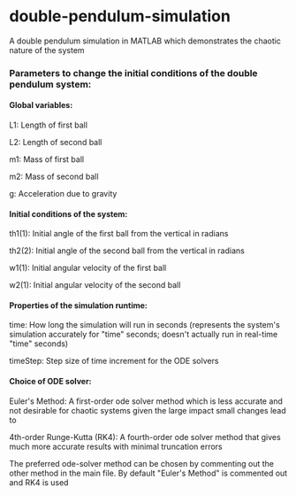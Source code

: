 # double-pendulum-simulation
A double pendulum simulation in MATLAB which demonstrates the chaotic nature of the system


### Parameters to change the initial conditions of the double pendulum system:

#### Global variables: 

  L1: Length of first ball
  
  L2: Length of second ball
  
  m1: Mass of first ball
  
  m2: Mass of second ball
  
  g: Acceleration due to gravity
  

#### Initial conditions of the system:

  th1(1): Initial angle of the first ball from the vertical in radians
  
  th2(2): Initial angle of the second ball from the vertical in radians
  
  w1(1): Initial angular velocity of the first ball
  
  w2(1): Initial angular velocity of the second ball
  
  
#### Properties of the simulation runtime:

  time: How long the simulation will run in seconds (represents the system's simulation accurately for "time" seconds; doesn't actually run in real-time "time" seconds)
  
  timeStep: Step size of time increment for the ODE solvers
  

#### Choice of ODE solver:

  Euler's Method: A first-order ode solver method which is less accurate and not desirable for chaotic systems given the large impact small changes lead to
  
  4th-order Runge-Kutta (RK4): A fourth-order ode solver method that gives much more accurate results with minimal truncation errors
  
  The preferred ode-solver method can be chosen by commenting out the other method in the main file. By default "Euler's Method" is commented out and RK4 is used
  
